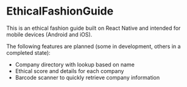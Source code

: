 # EthicalFashionGuide

This is an ethical fashion guide built on React Native and intended for mobile devices (Android and iOS).

The following features are planned (some in development, others in a completed state):
- Company directory with lookup based on name
- Ethical score and details for each company
- Barcode scanner to quickly retrieve company information
